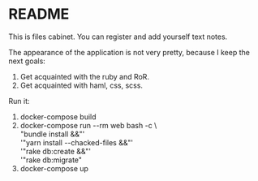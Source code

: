 # README

This is files cabinet. 
You can register and add yourself text notes.

The appearance of the application is not very pretty, because I keep the next goals:
1) Get acquainted with the ruby and RoR.
2) Get acquainted with haml, css, scss.

Run it:
1) docker-compose build
2) docker-compose run --rm web bash -c \\<br/>
"bundle install &&"'<br/>
'"yarn install --chacked-files &&"'<br/>
'"rake db:create &&"'<br/>
'"rake db:migrate"<br/>
3) docker-compose up                                      
